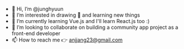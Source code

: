 - 👋 Hi, I’m @junghyuun
- 👀 I’m interested in drawing 🎨 and learning new things
- 🌱 I’m currently learning Vue.js and I'll learn React.js too :)
- 💞️ I’m looking to collaborate on building a community app project as a front-end developer 
- 📫 How to reach me 👉 anjjang23@gmail.com

<!---
junghyuun/junghyuun is a ✨ special ✨ repository because its `README.md` (this file) appears on your GitHub profile.
You can click the Preview link to take a look at your changes.
--->
